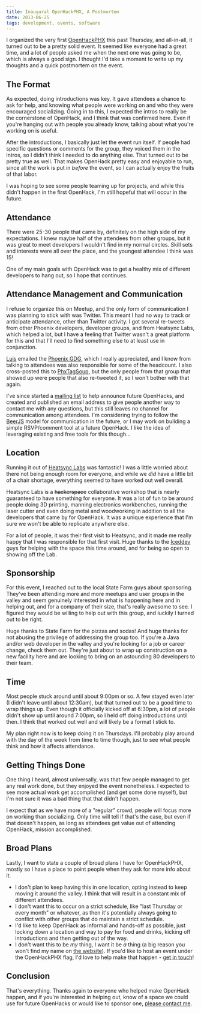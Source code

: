 ```yaml
---
title: Inaugural OpenHackPHX, A Postmortem
date: 2013-06-25
tags: development, events, software
---
```


I organized the very first [OpenHackPHX](http://openhackphx.com) this past Thursday, and all-in-all, it turned out to be a pretty solid event. It seemed like everyone had a great time, and a lot of people asked me when the next one was going to be, which is always a good sign. I thought I'd take a moment to write up my thoughts and a quick postmortem on the event.

## The Format

As expected, doing introductions was key. It gave attendees a chance to ask for help, and knowing what people were working on and who they were encouraged socializing. Going in to this, I expected the intros to really be the cornerstone of OpenHack, and I think that was confirmed here. Even if you're hanging out with people you already know, talking about what you're working on is useful.

After the introductions, I basically just let the event run itself. If people had specific questions or comments for the group, they voiced them in the intros, so I didn't think I needed to do anything else. That turned out to be pretty true as well. That makes OpenHack pretty easy and enjoyable to run, since all the work is put in *before* the event, so I can actually enjoy the fruits of that labor.

I was hoping to see some people teaming up for projects, and while this didn't happen in the first OpenHack, I'm still hopeful that will occur in the future.

## Attendance

There were 25-30 people that came by, definitely on the high side of my expectations. I knew maybe half of the attendees from other groups, but it was great to meet developers I wouldn't find in my normal circles. Skill sets and interests were all over the place, and the youngest attendee I think was 15!

One of my main goals with OpenHack was to get a healthy mix of different developers to hang out, so I hope that continues.

## Attendance Management and Communication

I refuse to organize this on Meetup, and the only form of communication I was planning to stick with was Twitter. This meant I had no way to track or anticipate attendance, other than Twitter activity. I got several re-tweets from other Phoenix developers, developer groups, and from Heatsync Labs, which helped a lot, but I have a feeling that Twitter wasn't a great platform for this and that I'll need to find something else to at least use in conjunction.

[Luis](https://twitter.com/monteslu/) emailed the [Phoenix GDG](http://phoenix.gtugs.org/), which I really appreciated, and I know from talking to attendees was also responsible for some of the headcount. I also cross-posted this to [PhxTagSoup](http://www.meetup.com/PHX-Tag-Soup/events/124411602/), but the only people from that group that showed up were people that also re-tweeted it, so I won't bother with that again.

I've since started a [mailing list](http://eepurl.com/BkGf9) to help announce future OpenHacks, and created and published an email address to give people another way to contact me with any questions, but this still leaves no channel for communication among attendees. I'm considering trying to follow the [BeerJS](https://github.com/beerjs/sf#why-github) model for communication in the future, or I may work on building a simple RSVP/comment tool at a future OpenHack. I like the idea of leveraging existing and free tools for this though...

## Location

Running it out of [Heatsync Labs](http://www.heatsynclabs.org/) was fantastic! I was a little worried about there not being enough room for everyone, and while we *did* have a little bit of a chair shortage, everything seemed to have worked out well overall.

Heatsync Labs is a <strike>hackerspace</strike> collaborative workshop that is nearly guaranteed to have something for everyone. It was a lot of fun to be around people doing 3D printing, manning electronics workbenches, running the laser cutter and even doing metal and woodworking in addition to all the developers that came by for OpenHack. It was a unique experience that I'm sure we won't be able to replicate anywhere else.

For a lot of people, it was their first visit to Heatsync, and it made me really happy that I was responsible for that first visit. Huge thanks to the [Iceddev](http://www.iceddev.com/) guys for helping with the space this time around, and for being so open to showing off the Lab.

## Sponsorship

For this event, I reached out to the local State Farm guys about sponsoring. They've been attending more and more meetups and user groups in the valley and seem genuinely interested in what is happening here and in helping out, and for a company of their size, that's really awesome to see. I figured they would be willing to help out with this group, and luckily I turned out to be right.

Huge thanks to State Farm for the pizzas and sodas! And huge thanks for not abusing the privilege of addressing the group too. If you're a Java and/or web developer in the valley and you're looking for a job or career change, check them out. They're just about to wrap up construction on a new facility here and are looking to bring on an astounding 80 developers to their team.

## Time

Most people stuck around until about 9:00pm or so. A few stayed even later (I didn't leave until about 12:30am), but that turned out to be a good time to wrap things up. Even though it officially kicked off at 6:30pm, a lot of people didn't show up until around 7:00pm, so I held off doing introductions until then. I think that worked out well and will likely be a format I stick to.

My plan right now is to keep doing it on Thursdays. I'll probably play around with the day of the week from time to time though, just to see what people think and how it affects attendance.

## Getting Things Done

One thing I heard, almost universally, was that few people managed to get any real work done, but they enjoyed the event nonetheless. I expected to see more actual work get accomplished (and get some done myself), but I'm not sure it was a bad thing that that didn't happen.

I expect that as we have more of a "regular" crowd, people will focus more on working than socializing. Only time will tell if that's the case, but even if that doesn't happen, as long as attendees get value out of attending OpenHack, mission accomplished.

## Broad Plans

Lastly, I want to state a couple of broad plans I have for OpenHackPHX, mostly so I have a place to point people when they ask for more info about it.

- I don't plan to keep having this in one location, opting instead to keep moving it around the valley. I think that will result in a constant mix of different attendees.
- I don't want this to occur on a strict schedule, like "last Thursday or every month" or whatever, as then it's potentially always going to conflict with other groups that do maintain a strict schedule.
- I'd like to keep OpenHack as informal and hands-off as possible, just locking down a location and way to pay for food and drinks, kicking off introductions and then getting out of the way.
- I don't want this to be *my* thing, I want it be *a* thing (a big reason you won't find my name on [the website](http://openhackphx.com)). If you'd like to host an event under the OpenHackPHX flag, I'd love to help make that happen - [get in touch](mailto:openhackphx@gmail.com)!

## Conclusion

That's everything. Thanks again to everyone who helped make OpenHack happen, and if you're interested in helping out, know of a space we could use for future OpenHacks or would like to sponsor one, [please contact me](mailto:openhackphx@gmail.com).